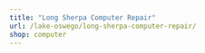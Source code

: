 ```yaml
---
title: "Long Sherpa Computer Repair"
url: /lake-oswego/long-sherpa-computer-repair/
shop: computer
---
```

